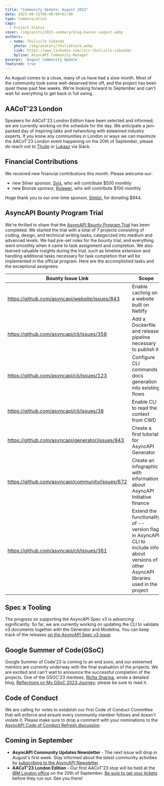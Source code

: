 ```yaml
---
title: "Community Update: August 2023"
date: 2023-08-31T06:00:00+01:00
type: Communication
tags:
  - Project Status
cover: /img/posts/2023-summary/blog-banner-august.webp
authors:
  - name: Thulisile Sibanda
    photo: /img/avatars/thulieblack.webp
    link: https://www.linkedin.com/in/v-thulisile-sibanda/
    byline: AsyncAPI Community Manager
excerpt: 'August Community Update'
featured: true
---
```

As August comes to a close, many of us have had a slow month. Most of the community took some well-deserved time off, and the project has been quiet these past few weeks. We're looking forward to September and can't wait for everything to get back in full swing.

## AACoT'23 London
Speakers for AACoT'23 London Edition have been selected and informed; we are currently working on the schedule for the day. We anticipate a jam-packed day of inspiring talks and networking with esteemed industry experts. If you know any communities in London or ways we can maximize the AACoT'23 London event happening on the 20th of September, please do reach out to [Thulie](https://asyncapi.slack.com/team/U03CNJPMT7C) or [Lukasz](https://asyncapi.slack.com/team/UD698Q5LM) via Slack.

## Financial Contributions
We received new financial contributions this month. Please welcome our:
- new Silver sponsor, [Svix](https://www.svix.com/), who will contribute $500 monthly
- new Bronze sponsor, [Rviewer](https://rviewer.io/), who will contribute $100 monthly

Huge thank you to our one-time sponsor, [Simlot](https://www.simplot.com/), for donating $944.

## AsyncAPI Bounty Program Trial
We're thrilled to share that the [AsyncAPI Bounty Program Trial](https://github.com/orgs/asyncapi/discussions/541) has been completed. We started the trial with a total of 7 projects consisting of coding, design, and technical writing tasks, categorized into medium and advanced levels. We had pre-set rules for the bounty trial, and everything went smoothly when it came to task assignment and completion. We also learned valuable insights during the trial, such as timeline extension and handling additional tasks necessary for task completion that will be implemented in the official program. Here are the accomplished tasks and the exceptional assignees:

| Bounty Issue Link | Scope | Category | Type | Assignee | Status |
-------------------- | ------- | ---------- | ----- | ---------- | ------- |
| https://github.com/asyncapi/website/issues/843 | Enable caching on a website built on Netlify | Medium Level | Coding | [Sambhav Gupta](https://github.com/sambhavgupta0705) | Complete |
| https://github.com/asyncapi/cli/issues/358 | Add a Dockerfile and release pipeline necessary to publish it | Medium Level | Coding | [Savio Dias](https://github.com/Savio629) | Complete | 
| https://github.com/asyncapi/cli/issues/123 | Configure CLI commands docs generation into existing flows | Medium Level | Coding | [Mahfuza Humayra Mohona](https://github.com/mhmohona) | Complete 
| https://github.com/asyncapi/cli/issues/38 | Enable CLI to read the context from CWD | Advanced Level | Coding | [Viacheslav Turovskyi](https://github.com/aeworxet) | Complete |
| https://github.com/asyncapi/generator/issues/943 | Create a first tutorial for AsyncAPI Generator | Advanced Level | Doc's | [Florence Njeri](https://github.com/Florence-Njeri) | Complete |
| https://github.com/asyncapi/community/issues/672 | Create an infographic with information about AsyncAPI Initiative finance | Advanced Level | Design | [AISHAT MUIBUDEEN](https://github.com/Mayaleeeee) | Complete |
| https://github.com/asyncapi/cli/issues/361 | Extend the functionality of --version flag in AsyncAPI CLI to include info about versions of other AsyncAPI libraries used in the project | Medium Level | Coding | [Viacheslav Turovskyi](https://github.com/aeworxet) | Complete |


## Spec x Tooling
The progress on supporting the AsyncAPI Spec v3 is advancing significantly. So far, we are currently working on updating the CLI to validate v3 documents together with the Generator and Modelina. You can keep track of the releases [on the AsyncAPI Spec v3 issue](https://github.com/asyncapi/diff/issues/154).

## Google Summer of Code(GSoC)
Google Summer of Code'23 is coming to an end soon, and our esteemed mentors are currently underway with the final evaluation of the projects. We are excited and can't wait to announce the successful completion of the projects. One of the GSOC'23 mentees, [Richa Sharma](https://www.linkedin.com/in/richa14/), wrote a detailed blog, [Reflections on My GSoC 2023 Journey](https://14richa.github.io/2023-08-25/reflection-gsoc); please be sure to read it.

## Code of Conduct
We are calling for votes to establish our first Code of Conduct Committee that will enforce and ensure every community member follows and doesn't violate it. Please make sure to drop a comment with your nominations to the [AsyncAPI Code of Conduct Refresh discussion](https://github.com/orgs/asyncapi/discussions/682).

## Coming in September
- **AsyncAPI Community Updates Newsletter** - The next issue will drop in August's first week. Stay informed about the latest community activities by [subscribing to the AsyncAPI Newsletter](https://www.asyncapi.com/newsletter). 
- **AACoT'23 London Edition** - Our first AACoT'23 stop will be held at the [IBM London office](https://www.ibm.com/uk-en/events/ibm-london) on the 20th of September. [Be sure to get your tickets](https://opencollective.com/asyncapi/events/asyncapi-conference-on-tour-6b3c0aa1/contribute/aacot-london-edition-61313) before they run out. See you there!